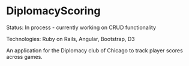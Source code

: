 # DiplomacyScoring

<p>Status: In process - currently working on CRUD functionality</p>
<p>Technologies: Ruby on Rails, Angular, Bootstrap, D3</p>

<p>An application for the Diplomacy club of Chicago to track player scores across games.</p>
